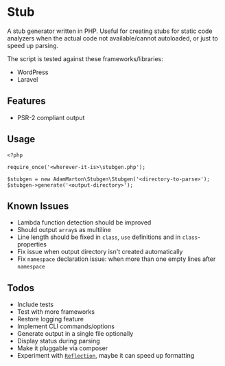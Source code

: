 # Stub

A stub generator written in PHP. Useful for creating stubs for static code analyzers when the actual code not available/cannot autoloaded, or just to speed up parsing.

The script is tested against these frameworks/libraries:

* WordPress
* Laravel

## Features

* PSR-2 compliant output

## Usage

```
<?php

require_once('<wherever-it-is>\stubgen.php');

$stubgen = new AdamMarton\Stubgen\Stubgen('<directory-to-parse>');
$stubgen->generate('<output-directory>');
```

## Known Issues

* Lambda function detection should be improved
* Should output `array`s as multiline
* Line length should be fixed in `class`, `use` definitions and in `class`-properties
* Fix issue when output directory isn't created automatically
* Fix `namespace` declaration issue: when more than one empty lines after `namespace`

## Todos

* Include tests
* Test with more frameworks
* Restore logging feature
* Implement CLI commands/options
* Generate output in a single file optionally
* Display status during parsing
* Make it pluggable via composer
* Experiment with [`Reflection`](http://php.net/manual/en/book.reflection.php), maybe it can speed up formatting
